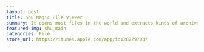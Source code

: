 ```yaml
---
layout: post
title: Shu Magic File Viewer
summary: It opens most files in the world and extracts kinds of archived documents.
featured-img: shu_main
categories: File
store_url: https://itunes.apple.com/app/id1282297037
---
```

